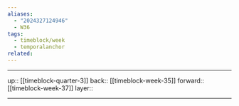 ```yaml
---
aliases:
  - "2024327124946"
  - W36
tags:
  - timeblock/week
  - temporalanchor
related:
---
```




***

up:: [[timeblock-quarter-3]]
back:: [[timeblock-week-35]]
forward:: [[timeblock-week-37]]
layer:: 

***
